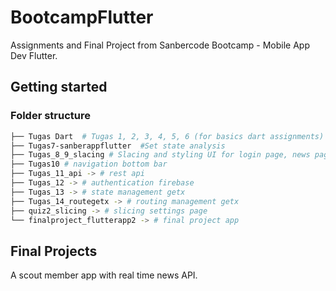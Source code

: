 # BootcampFlutter

Assignments and Final Project from Sanbercode Bootcamp - Mobile App Dev Flutter.

## Getting started

### Folder structure

```bash
├── Tugas Dart  # Tugas 1, 2, 3, 4, 5, 6 (for basics dart assignments)
├── Tugas7-sanberappflutter  #Set state analysis
├── Tugas_8_9_slacing # Slacing and styling UI for login page, news page, and detail news page
├── Tugas10 # navigation bottom bar
├── Tugas_11_api -> # rest api
├── Tugas_12 -> # authentication firebase
├── Tugas_13 -> # state management getx
├── Tugas_14_routegetx -> # routing management getx
├── quiz2_slicing -> # slicing settings page
└── finalproject_flutterapp2 -> # final project app

```

## Final Projects

A scout member app with real time news API.
